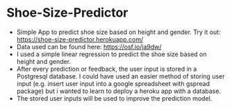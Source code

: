 # Shoe-Size-Predictor

* Simple App to predict shoe size based on height and gender. Try it out: https://shoe-size-predictor.herokuapp.com/
* Data used can be found here: https://osf.io/ja9dw/
* I used a simple linear regression to predict the shoe size based on height and gender.
* After every prediction or feedback, the user input is stored in a Postgresql database. I could have used an easier method of storing user input (e.g. insert user input into a google spreadsheet with gspread package) but i wanted to learn to deploy a heroku app with a database.
* The stored user inputs will be used to improve the prediction model.


